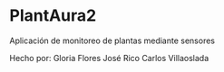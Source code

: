 # PlantAura2
Aplicación de monitoreo de plantas mediante sensores

Hecho por:
  Gloria Flores
  José Rico
  Carlos Villaoslada
